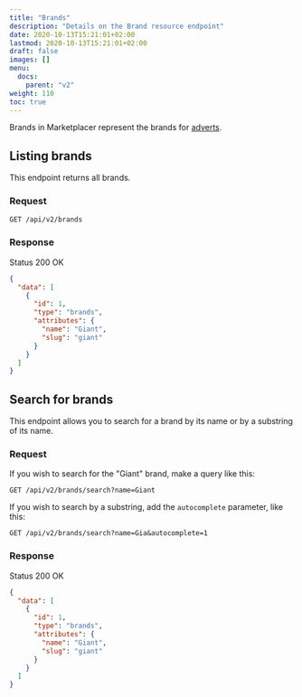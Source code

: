 ```yaml
---
title: "Brands"
description: "Details on the Brand resource endpoint"
date: 2020-10-13T15:21:01+02:00
lastmod: 2020-10-13T15:21:01+02:00
draft: false
images: []
menu:
  docs:
    parent: "v2"
weight: 110
toc: true
---
```


Brands in Marketplacer represent the brands for [adverts](/docs/v2/advert).

## Listing brands

This endpoint returns all brands.

### Request

    GET /api/v2/brands

### Response

<div class="alert alert-success" role="alert">
  Status 200 OK
</div>

```json
{
  "data": [
    {
      "id": 1,
      "type": "brands",
      "attributes": {
        "name": "Giant",
        "slug": "giant"
      }
    }
  ]
}
```

## Search for brands

This endpoint allows you to search for a brand by its name or by a substring of its name.

### Request

If you wish to search for the "Giant" brand, make a query like this:

    GET /api/v2/brands/search?name=Giant

If you wish to search by a substring, add the `autocomplete` parameter, like this:

    GET /api/v2/brands/search?name=Gia&autocomplete=1

### Response

<div class="alert alert-success" role="alert">
  Status 200 OK
</div>

```json
{
  "data": [
    {
      "id": 1,
      "type": "brands",
      "attributes": {
        "name": "Giant",
        "slug": "giant"
      }
    }
  ]
}
```